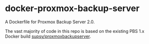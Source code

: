 # docker-proxmox-backup-server
A Dockerfile for Proxmox Backup Server 2.0.

The vast majority of code in this repo is based on the existing PBS 1.x Docker build [supsy/proxmoxbackupserver](https://gitlab.com/supsy/docker/proxmoxbackupserver).
